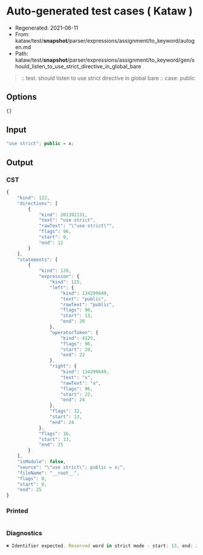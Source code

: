 # Auto-generated test cases ( Kataw )
- Regenerated: 2021-06-11
- From: kataw/test/__snapshot__/parser/expressions/assignment/to_keyword/autogen.md
- Path: kataw/test/__snapshot__/parser/expressions/assignment/to_keyword/gen/should_listen_to_use_strict_directive_in_global_bare
> :: test: should listen to use strict directive in global bare
> :: case: public
## Options

`````js
{}
`````
## Input

`````js
"use strict"; public = x;
`````
## Output

### CST

```javascript
{
    "kind": 122,
    "directives": [
        {
            "kind": 201392131,
            "text": "use strict",
            "rawText": "\"use strict\"",
            "flags": 96,
            "start": 0,
            "end": 12
        }
    ],
    "statements": [
        {
            "kind": 120,
            "expression": {
                "kind": 125,
                "left": {
                    "kind": 134299649,
                    "text": "public",
                    "rawText": "public",
                    "flags": 96,
                    "start": 13,
                    "end": 20
                },
                "operatorToken": {
                    "kind": 4125,
                    "flags": 96,
                    "start": 20,
                    "end": 22
                },
                "right": {
                    "kind": 134299649,
                    "text": "x",
                    "rawText": "x",
                    "flags": 96,
                    "start": 22,
                    "end": 24
                },
                "flags": 32,
                "start": 13,
                "end": 24
            },
            "flags": 16,
            "start": 13,
            "end": 25
        }
    ],
    "isModule": false,
    "source": "\"use strict\"; public = x;",
    "fileName": "__root__",
    "flags": 0,
    "start": 0,
    "end": 25
}
```

### Printed

```javascript

```

### Diagnostics

```javascript
✖ Identifier expected. Reserved word in strict mode - start: 13, end: 20

```

